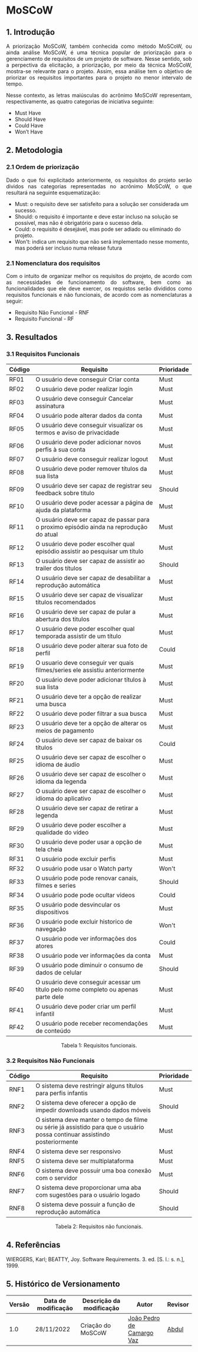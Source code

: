# MoSCoW

## 1. Introdução

<p align="justify">
A priorização MoSCoW, também conhecida como método MoSCoW, ou ainda análise MoSCoW, é uma técnica popular de priorização para o gerenciamento de requisitos de um projeto de software. Nesse sentido, sob a perpectiva da elicitação, a priorização, por meio da técnica MoSCoW, mostra-se relevante para o projeto. Assim, essa análise tem o objetivo de priorizar os requisitos importantes para o projeto no menor intervalo de tempo.

</p>
<p align="justify">
Nesse contexto, as letras maiúsculas do acrônimo MoSCoW representam, respectivamente, as quatro categorias de iniciativa seguinte:
</p>

- Must Have
- Should Have
- Could Have 
- Won’t Have

## 2. Metodologia

### 2.1 Ordem de priorização

<p align="justify">
Dado o que foi explicitado anteriormente, os requisitos do projeto serão dividos nas categorias representadas no acrônimo MoSCoW, o que resultará na seguinte esquematização:
</p>

- Must: o requisito deve ser satisfeito para a solução ser considerada um sucesso.
- Should: o requisito é importante e deve estar incluso na solução se possível, mas não é obrigatório para o sucesso dela.
- Could: o requisito é desejável, mas pode ser adiado ou eliminado do projeto.
- Won't: indica um requisito que não será implementado nesse momento, mas poderá ser incluso numa release futura

### 2.1 Nomenclatura dos requisitos

<p align="justify">
Com o intuito de organizar melhor os requisitos do projeto, de acordo com as necessidades de funcionamento do software, bem como as funcionalidades que ele deve exercer, os requistos serão divididos como requisitos funcionais e não funcionais, de acordo com as nomenclaturas a seguir:
</p>

- Requisito Não Funcional - RNF
- Requisito  Funcional - RF

## 3. Resultados

### 3.1 Requisitos Funcionais

| Código | Requisito| Prioridade |
|--|--|--|
|RF01| O usuário deve conseguir Criar conta |Must|
|RF02| O usuário deve poder realizar login |Must|
|RF03| O usuário deve conseguir Cancelar assinatura |Must|
|RF04| O usuário pode alterar dados da conta |Must|
|RF05| O usuário deve conseguir visualizar os termos e aviso de privacidade |Must|
|RF06|O usuário deve poder adicionar novos perfis à sua conta |Must|
|RF07| O usuário deve conseguir realizar logout |Must|
|RF08| O usuário deve poder remover títulos da sua lista |Must|
|RF09| O usuário deve ser capaz de registrar seu feedback sobre titulo |Should|
|RF10| O usuário deve poder acessar a página de ajuda da plataforma|Must|
|RF11| O usuário deve ser capaz de passar para o proximo episódio ainda na reprodução do atual|Must|
|RF12| O usuário deve poder escolher qual episódio assistir ao pesquisar um título |Must|
|RF13| O usuário deve ser capaz de assistir ao trailer dos títulos |Should|
|RF14| O usuário deve ser capaz de desabilitar a reprodução automática |Must|
|RF15| O usuário deve ser capaz de visualizar títulos recomendados |Must|
|RF16| O usuário deve ser capaz de pular a abertura dos titulos |Must|
|RF17| O usuário deve poder escolher qual temporada assistir de um título |Must|
|RF18|O usuário deve poder alterar sua foto de perfil|Could|
|RF19| O usuario deve conseguir ver quais filmes/series ele assistiu anteriormente |Must|
|RF20|O usuário deve poder adicionar títulos à sua lista|Must|
|RF21|O usuário deve ter a opção de realizar uma busca |Must|
|RF22|O usuário deve poder filtrar a sua busca |Must|
|RF23|O usuário deve ter a opção de alterar os meios de pagamento|Must|
|RF24|O usuário deve ser capaz de baixar os títulos|Could|
|RF25|O usuário deve ser capaz de escolher o idioma de áudio|Must|
|RF26|O usuário deve ser capaz de escolher o idioma da legenda|Must|
|RF27|O usuário deve ser capaz de escolher o idioma do aplicativo |Must|
|RF28|O usuário deve ser capaz de retirar a legenda|Must |
|RF29|O usuário deve poder escolher a qualidade do vídeo |Must|
|RF30|O usuário deve poder usar a opção de tela cheia|Must|
|RF31| O usuário pode excluir perfis|Must|
|RF32| O usuário pode usar o Watch party|Won't|
|RF33| O usuário pode pode renovar canais, filmes e series|Should|
|RF34| O usuário pode pode ocultar vídeos|Could|
|RF35| O usuário pode desvincular os dispositivos |Must|
|RF36| O usuário pode excluir historico de navegação|Won't|
|RF37| O usuário pode ver informações dos atores |Could|
|RF38| O usuário pode ver informações da conta |Must|
|RF39| O usuário pode diminuir o consumo de dados de celular |Should|
|RF40| O usuário deve conseguir acessar um título pelo nome completo ou apenas parte dele |Must|
|RF41| O usuário deve poder criar um perfil infantil |Must|
|RF42| O usuário pode receber recomendações de conteúdo |Must|

<center>
Tabela 1: Requisitos funcionais.
</center>

### 3.2 Requisitos Não Funcionais

| Código | Requisito| Prioridade |
|--|--|--|
|RNF1|O sistema deve restringir alguns títulos para perfis infantis|Must|
|RNF2| O sistema deve oferecer a opção de impedir downloads usando dados móveis |Should|
|RNF3| O sistema deve manter o tempo de filme ou série já assistido para que o usuário possa continuar assistindo posteriormente |Must|
|RNF4|O sistema deve ser responsivo |Must|
|RNF5| O sistema deve ser multiplataforma |Must|
|RNF6|O sistema deve possuir uma boa conexão com o servidor |Must|
|RNF7| O sistema deve proporcionar uma aba com sugestões para o usuário logado|Should|
|RNF8|O sistema deve possuir a função de reprodução automática|Should|

<center>
Tabela 2: Requisitos não funcionais.
</center>


## 4. Referências

WIERGERS, Karl; BEATTY, Joy. Software Requirements. 3. ed. [S. l.: s. n.], 1999.

## 5. Histórico de Versionamento

|Versão|Data de modificação|Descrição da modificação|Autor|Revisor|
|-|-|-|-|-|
|1.0|28/11/2022|Criação do MoSCoW|[João Pedro de Camargo Vaz](https://github.com/JoaoPedro0803)|[Abdul](https://github.com/hannanhunny01)|